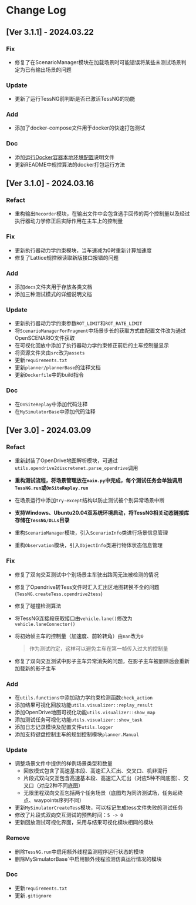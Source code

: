 # Change Log

## [Ver 3.1.1] - 2024.03.22

### Fix 
+ 修复了在ScenarioManager模块在加载场景时可能错误将某些未测试场景判定为已有输出场景的问题

### Update
+ 更新了运行TessNG前判断是否已激活TessNG的功能

### Add
+ 添加了docker-compose文件用于docker的快速打包测试

### Doc

+ 添加[运行Docker容器本地环境配置](./docs/Docker_env_setup.md)说明文件
+ 更新README中规控算法的docker打包运行方法




## [Ver 3.1.0] - 2024.03.16

### Refact

+ 重构输出`Recorder`模块，在输出文件中会包含选手回传的两个控制量以及经过执行器动力学修正后实际作用在主车上的控制量

### Fix

+ 更新执行器动力学约束模块，当车速减为0时重新计算加速度
+ 修复了Lattice规控器读取新版接口报错的问题

### Add

+ 添加`docs`文件夹用于存放各类文档
+ 添加三种测试模式的详细说明文档

### Update

+ 更新执行器动力学约束参数`ROT_LIMIT`和`ROT_RATE_LIMIT`
+ 将`ScenarioManagerForFragment`中场景步长的获取方式由配置文件改为通过OpenSCENARIO文件获取
+ 在可视化回放中添加了执行器动力学约束修正前后的主车控制量显示
+ 将资源文件夹由`src`改为`assets`
+ 更新`requirements.txt`
+ 更新`planner/plannerBase`的注释文档
+ 更新`Dockerfile`中的build指令

### Doc

+ 在`OnSiteReplay`中添加代码注释
+ 在`MySimulatorBase`中添加代码注释



## [Ver 3.0] - 2024.03.09

### Refact

+ 重新封装了OpenDrive地图解析模块，可通过`utils.opendrive2discretenet.parse_opendrive`调用

+ **重构测试流程，将场景管理放在`main.py`中完成，每个测试任务会单独调用`TessNG.run`或`OnSiteReplay.run`**

+ 在场景运行中添加`try-except`结构以防止测试被个别异常场景中断

+ **支持Windows、Ubuntu20.04双系统环境启动，将TessNG相关动态链接库存储在`TessNG/DLLs`目录**

+ 重构`ScenarioManager`模块，引入`ScenarioInfo`类进行场景信息管理

+ 重构`Observation`模块，引入`ObjectInfo`类进行物体状态信息管理

  

### Fix

+ 修复了双向交互测试中个别场景主车驶出路网无法被检测的情况

+ 修复了Opendrive转Tess文件时汇入汇出区地图转换不全的问题(`TessNG.createTess.opendrive2tess`)

+ 修复了碰撞检测算法

+ 将TessNG连接段获取接口由`vehicle.lane()`修改为`vehicle.laneConnector()`

+ 将初始帧主车的控制量（加速度、前轮转角）由`nan`改为`0`

  > 作为测试约定，这样可以避免主车在第一帧传入过大的控制量

+ 修复了双向交互测试中影子主车异常消失的问题，在影子主车被删除后会重新加载新的影子主车



### Add

+ 在`utils.functions`中添加动力学约束检测函数`check_action`
+ 添加结果可视化回放功能`utils.visualizer::replay_result`
+ 添加OpenDrive地图可视化功能`utils.visualizer::show_map`
+ 添加测试任务可视化功能`utils.visualizer::show_task`
+ 添加日志记录模块及配置文件`utils.logger`
+ 添加支持键盘控制主车的规划控制模块`planner.Manual`



### Update

+ 调整场景文件中提供的样例场景类型和数量
  + 回放模式包含了高速基本段、高速汇入汇出、交叉口、机非混行
  + 片段式双向交互包含高速基本段、高速汇入汇出（对应5种不同底图）、交叉口（对应2种不同底图）
  + 无限里程双向交互包括两个任务场景（底图均为同济测试场，任务起终点、waypoints序列不同）
+ 更新`MySimulatorCreateTess`模块，可以标记生成tess文件失败的测试任务
+ 修改了片段式双向交互测试的预热时间：`5 -> 0`
+ 更新回放测试可视化界面，采用与结果可视化模块相同的模块



### Remove

+ 删除`TessNG.run`中启用额外线程监测程序运行状态的模块
+ 删除MySimulatorBase`中启用额外线程监测仿真运行情况的模块



### Doc

+ 更新`requirements.txt`
+ 更新`.gitignore`


